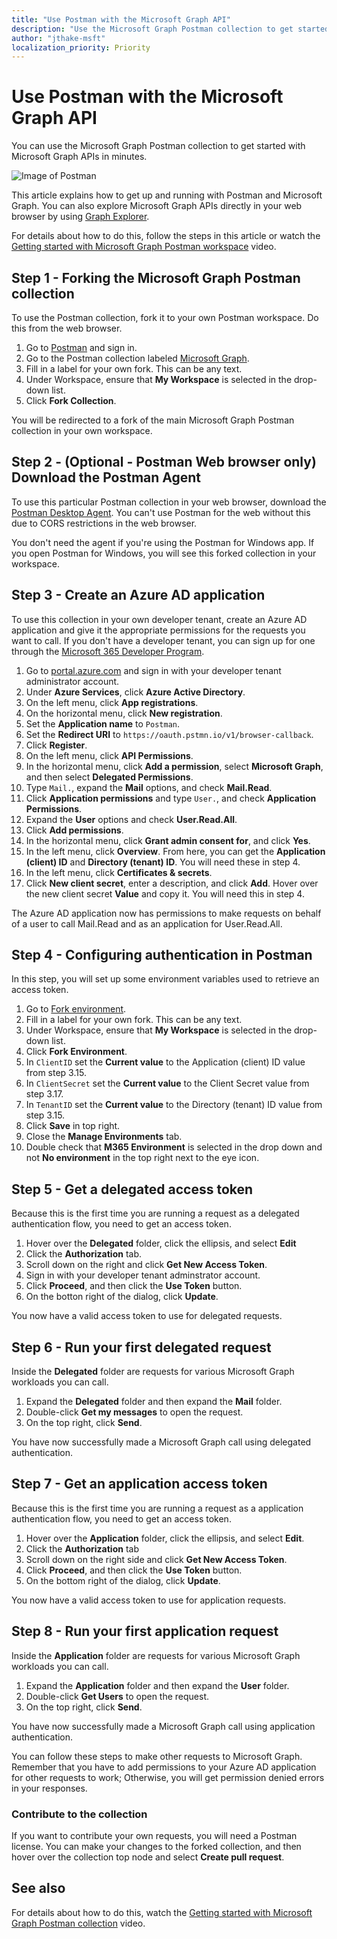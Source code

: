 ```yaml
---
title: "Use Postman with the Microsoft Graph API"
description: "Use the Microsoft Graph Postman collection to get started with Microsoft Graph APIs in minutes."
author: "jthake-msft"
localization_priority: Priority
---
```


# Use Postman with the Microsoft Graph API
You can use the Microsoft Graph Postman collection to get started with Microsoft Graph APIs in minutes.

![Image of Postman](https://github.com/microsoftgraph/microsoftgraph-postman-collections/blob/master/images/postman.png?raw=true)

This article explains how to get up and running with Postman and Microsoft Graph. You can also explore Microsoft Graph APIs directly in your web browser by using [Graph Explorer](https://developer.microsoft.com/graph/graph-explorer).

For details about how to do this, follow the steps in this article or watch the [Getting started with Microsoft Graph Postman workspace](https://youtu.be/3RTHY3jScmA) video.


## Step 1 - Forking the Microsoft Graph Postman collection
To use the Postman collection, fork it to your own Postman workspace. Do this from the web browser.

1. Go to [Postman](https://www.postman.com/) and sign in.
2. Go to the Postman collection labeled [Microsoft Graph](https://www.postman.com/microsoftgraph/workspace/microsoft-graph/collection/455214-085f7047-1bec-4570-9ed0-3a7253be148c/fork).
3. Fill in a label for your own fork. This can be any text.
4. Under Workspace, ensure that **My Workspace** is selected in the drop-down list. 
5. Click **Fork Collection**.

You will be redirected to a fork of the main Microsoft Graph Postman collection in your own workspace.

## Step 2 - (Optional - Postman Web browser only) Download the Postman Agent
To use this particular Postman collection in your web browser, download the [Postman Desktop Agent](https://www.postman.com/downloads). You can't use Postman for the web without this due to CORS restrictions in the web browser. 

You don't need the agent if you're using the Postman for Windows app. If you open Postman for Windows, you will see this forked collection in your workspace.

## Step 3 - Create an Azure AD application
To use this collection in your own developer tenant, create an Azure AD application and give it the appropriate permissions for the requests you want to call. If you don't have a developer tenant, you can sign up for one through the [Microsoft 365 Developer Program](https://developer.microsoft.com/en-us/microsoft-365/dev-program).

1. Go to [portal.azure.com](https://portal.azure.com/) and sign in with your developer tenant administrator account.
2. Under **Azure Services**, click **Azure Active Directory**.
3. On the left menu, click **App registrations**.
4. On the horizontal menu, click **New registration**.
5. Set the **Application name** to `Postman`.
6. Set the **Redirect URI** to `https://oauth.pstmn.io/v1/browser-callback`.
7. Click **Register**.
8. On the left menu, click **API Permissions**.
9. In the horizontal menu, click **Add a permission**, select **Microsoft Graph**, and then select **Delegated Permissions**.
10. Type `Mail.`, expand the **Mail** options, and check **Mail.Read**.
11. Click **Application permissions** and type `User.`, and check **Application Permissions**.
12. Expand the **User** options and check **User.Read.All**.
13. Click **Add permissions**.
14. In the horizontal menu, click **Grant admin consent for**, and click **Yes**.
15. In the left menu, click **Overview**. From here, you can get the **Application (client) ID** and **Directory (tenant) ID**. You will need these in step 4.
16. In the left menu, click **Certificates & secrets**. 
17. Click **New client secret**, enter a description, and click **Add**. Hover over the new client secret **Value** and copy it. You will need this in step 4.

The Azure AD application now has permissions to make requests on behalf of a user to call Mail.Read and as an application for User.Read.All.

## Step 4 - Configuring authentication in Postman
In this step, you will set up some environment variables used to retrieve an access token.

1. Go to [Fork environment](https://www.postman.com/microsoftgraph/workspace/microsoft-graph/environment/455214-efbc69b2-69bd-402e-9e72-850b3a49bb21/fork).
2. Fill in a label for your own fork. This can be any text.
3. Under Workspace, ensure that **My Workspace** is selected in the drop-down list. 
4. Click **Fork Environment**.
5. In `ClientID` set the **Current value** to the Application (client) ID value from step 3.15.
6. In `ClientSecret` set the **Current value** to the Client Secret value from step 3.17.
6. In `TenantID` set the **Current value** to the Directory (tenant) ID value from step 3.15.
7. Click **Save** in top right. 
8. Close the **Manage Environments** tab. 
9. Double check that **M365 Environment** is selected in the drop down and not **No environment** in the top right next to the eye icon.

## Step 5 - Get a delegated access token
Because this is the first time you are running a request as a delegated authentication flow, you need to get an access token.

1. Hover over the **Delegated** folder, click the ellipsis, and select **Edit**
2. Click the **Authorization** tab.
3. Scroll down on the right and click **Get New Access Token**.
4. Sign in with your developer tenant adminstrator account.
5. Click **Proceed**, and then click the **Use Token** button.
6. On the botton right of the dialog, click **Update**.

You now have a valid access token to use for delegated requests.

## Step 6 - Run your first delegated request
Inside the **Delegated** folder are requests for various Microsoft Graph workloads you can call.

1. Expand the **Delegated** folder and then expand the **Mail** folder.
2. Double-click **Get my messages** to open the request.
3. On the top right, click **Send**.

You have now successfully made a Microsoft Graph call using delegated authentication.

## Step 7 - Get an application access token
Because this is the first time you are running a request as a application authentication flow, you need to get an access token.

1. Hover over the **Application** folder, click the ellipsis, and select **Edit**.
2. Click the **Authorization** tab
3. Scroll down on the right side and click **Get New Access Token**.
5. Click **Proceed**, and then click the **Use Token** button.
6. On the bottom right of the dialog, click **Update**.

You now have a valid access token to use for application requests.

## Step 8 - Run your first application request
Inside the **Application** folder are requests for various Microsoft Graph workloads you can call.

1. Expand the **Application** folder and then expand the **User** folder.
2. Double-click **Get Users** to open the request.
3. On the top right, click **Send**.

You have now successfully made a Microsoft Graph call using application authentication.

You can follow these steps to make other requests to Microsoft Graph. Remember that you have to add permissions to your Azure AD application for other requests to work; Otherwise, you will get permission denied errors in your responses.

### Contribute to the collection
If you want to contribute your own requests, you will need a Postman license. You can make your changes to the forked collection, and then hover over the collection top node and select **Create pull request**.

## See also

For details about how to do this, watch the [Getting started with Microsoft Graph Postman collection](https://youtu.be/3RTHY3jScmA) video.


